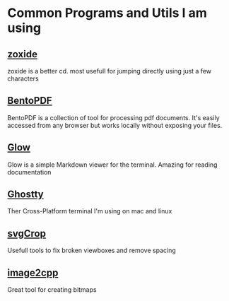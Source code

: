 # Common Programs and Utils I am using

## **[zoxide](https://github.com/ajeetdsouza/zoxide)**

zoxide is a better cd. most usefull for jumping directly using just a few characters

## **[BentoPDF](https://bentopdf.com/)**

BentoPDF is a collection of tool for processing pdf documents.
It's easily accessed from any browser but works locally without exposing your files.

## **[Glow](https://github.com/charmbracelet/glow)**

Glow is a simple Markdown viewer for the terminal. Amazing for reading documentation

## **[Ghostty](https://ghostty.org/)**

Ther Cross-Platform terminal I'm using on mac and linux

## **[svgCrop](https://svgcrop.com/)**

Usefull tools to fix broken viewboxes and remove spacing

## **[image2cpp](https://javl.github.io/image2cpp/)**

Great tool for creating bitmaps
